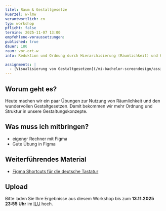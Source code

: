 ```yaml
---
titel: Raum & Gestaltgesetze
kuerzel: w-lmw
verantwortlich: cn
typ: workshop
pflicht: false
termine: 2025-11-07 13:00
empfohlene-voraussetzungen:
published: true
dauer: 180
raum: vor-ort-w
info: Reduktion und Ordnung durch Hierarchisierung (Räumlichkeit) und Gestaltgesetze

assignments: |
  - [Visualisierung von Gestaltgesetzen](/mi-bachelor-screendesign/assignments/basics-raeumlichkeit-gestaltgesetze-2025/)
---
```


## Worum geht es?

Heute machen wir ein paar Übungen zur Nutzung von Räumlichkeit und den wundervollen Gestaltgesetzen. Damit bekommen wir mehr Ordnung und Struktur in unsere Gestaltungskonzepte.

## Was muss ich mitbringen?
-   eigener Rechner mit Figma
-   Gute Übung in Figma

## Weiterführendes Material

- [Figma Shortcuts für die deutsche Tastatur](<https://www.figma.com/proto/q2OVHiUu6hdDiOZLzDmUL9/Shortcuts-(International)?scaling=contain&node-id=9%3A146>)


## Upload

Bitte laden Sie Ihre Ergebnisse aus diesem Workshop bis zum **13.11.2025 23:55 Uhr** im [ILU](https://ilu.th-koeln.de/ilias.php?baseClass=ilExerciseHandlerGUI&ref_id=504809&cmd=showOverview) hoch.

<!--
## Sie haben keinen Rechner?
Kein Problem, denn wir haben welche. Allerdings nur Macs. Uuuuuhh. Wenn Sie einen brauchen, bitte rechtzeitig an Volker Schaefer wenden. Unsere Rechner können nur für die Workshops und Trainings ausgeliehen werden. Im MI Pool stehen aber immer Rechner für Sie bereit.
-->
